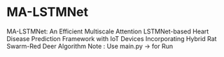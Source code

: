 # MA-LSTMNet
MA-LSTMNet: An Efficient Multiscale Attention LSTMNet-based Heart Disease Prediction Framework with IoT Devices Incorporating Hybrid Rat Swarm-Red Deer Algorithm
Note : Use main.py -> for Run
